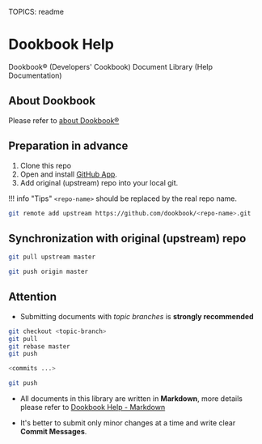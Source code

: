TOPICS: readme

# Dookbook Help

Dookbook&reg; (Developers' Cookbook) Document Library (Help Documentation)

## About Dookbook

Please refer to [about Dookbook&reg;](https://dookbook.info/about/)

## Preparation in advance

1. Clone this repo
2. Open and install [GitHub App](https://github.com/apps/dookbook).
3. Add original (upstream) repo into your local git.

!!! info "Tips"
    `<repo-name>` should be replaced by the real repo name.

```bash
git remote add upstream https://github.com/dookbook/<repo-name>.git
```

## Synchronization with original (upstream) repo

```bash
git pull upstream master

git push origin master
```

## Attention

- Submitting documents with *topic branches* is **strongly recommended**

```bash
git checkout <topic-branch>
git pull
git rebase master
git push

<commits ...>

git push
```

- All documents in this library are written in **Markdown**,
more details please refer to [Dookbook Help - Markdown](https://dookbook.info/en/help/markdown/)

- It's better to submit only minor changes at a time and write clear **Commit Messages**.

